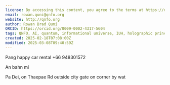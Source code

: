 ```yaml
---
license: By accessing this content, you agree to the terms at https://qnfo.org/LICENSE
email: rowan.quni@qnfo.org
website: http://qnfo.org
author: Rowan Brad Quni
ORCID: https://orcid.org/0009-0002-4317-5604
tags: QNFO, AI, quantum, informational universe, IUH, holographic principle
created: 2025-02-18T07:08:00Z
modified: 2025-03-08T09:40:59Z
---
```


Pang happy car rental
+66 948301572

An bahn mi

Pa Dei, on Thaepae Rd outside city gate on corner by wat

